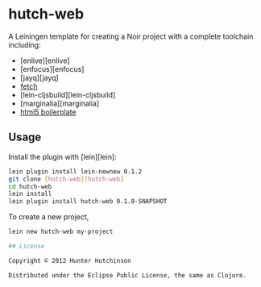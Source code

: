 # hutch-web

A Leiningen template for creating a Noir project with a complete toolchain including:
* [enlive][enlive]
* [enfocus][enfocus]
* [jayq][jayq]
* [fetch](https://github.com/ibdknox/fetch)
* [lein-cljsbuild][lein-cljsbuild]
* [marginalia][marginalia]
* [html5 boilerplate](http://html5boilerplate.com/)

## Usage

Install the plugin with [lein][lein]:

```bash
lein plugin install lein-newnew 0.1.2
git clone [hutch-web][hutch-web]
cd hutch-web
lein install
lein plugin install hutch-web 0.1.0-SNAPSHOT
```

To create a new project,

```bash
lein new hutch-web my-project

## License

Copyright © 2012 Hunter Hutchinson

Distributed under the Eclipse Public License, the same as Clojure.
